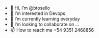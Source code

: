 - 👋 Hi, I’m @btosello
- 👀 I’m interested in Devops
- 🌱 I’m currently learning everyday
- 💞️ I’m looking to collaborate on ...
- 📫 How to reach me +54 9351 2468856

<!---
btosello/btosello is a ✨ special ✨ repository because its `README.md` (this file) appears on your GitHub profile.
You can click the Preview link to take a look at your changes.
--->
